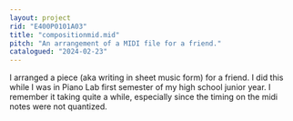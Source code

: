 ```yaml
---
layout: project
rid: "E400P0101A03"
title: "compositionmid.mid"
pitch: "An arrangement of a MIDI file for a friend."
catalogued: "2024-02-23"
---
```


I arranged a piece (aka writing in sheet music form) for a friend. I did this
while I was in Piano Lab first semester of my high school junior year. I
remember it taking quite a while, especially since the timing on the midi notes
were not quantized.
